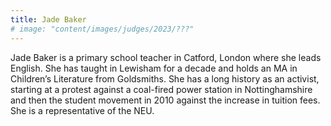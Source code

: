 ```yaml
---
title: Jade Baker
# image: "content/images/judges/2023/???"
---
```


Jade Baker is a primary school teacher in Catford, London where she leads English. She has taught in Lewisham for a decade and holds an MA in Children’s Literature from Goldsmiths. She has a long history as an activist, starting at a protest against a coal-fired power station in Nottinghamshire and then the student movement in 2010 against the increase in tuition fees. She is a representative of the NEU.